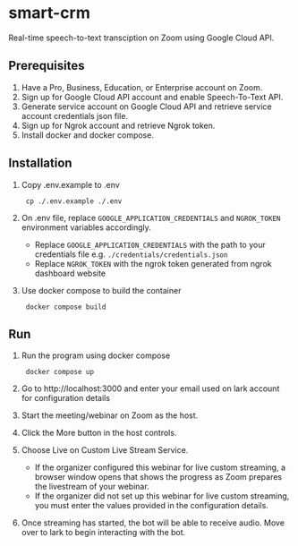 # smart-crm

Real-time speech-to-text transciption on Zoom using Google Cloud API.

## Prerequisites

1. Have a Pro, Business, Education, or Enterprise account on Zoom.
2. Sign up for Google Cloud API account and enable Speech-To-Text API.
3. Generate service account on Google Cloud API and retrieve service account credentials json file.
4. Sign up for Ngrok account and retrieve Ngrok token.
5. Install docker and docker compose.

## Installation

1. Copy .env.example to .env

        cp ./.env.example ./.env

2. On .env file, replace `GOOGLE_APPLICATION_CREDENTIALS` and `NGROK_TOKEN` environment variables accordingly.
     - Replace `GOOGLE_APPLICATION_CREDENTIALS` with the path to your credentials file e.g. `./credentials/credentials.json`
     - Replace `NGROK_TOKEN` with the ngrok token generated from ngrok dashboard website

4. Use docker compose to build the container

        docker compose build

## Run
1. Run the program using docker compose

        docker compose up

2. Go to http://localhost:3000 and enter your email used on lark account for configuration details

3. Start the meeting/webinar on Zoom as the host.

4. Click the More button in the host controls.

5. Choose Live on Custom Live Stream Service.
    - If the organizer configured this webinar for live custom streaming, a browser window opens that shows the progress as Zoom prepares the livestream of your webinar.
    - If the organizer did not set up this webinar for live custom streaming, you must enter the values provided in the configuration details.

6. Once streaming has started, the bot will be able to receive audio. Move over to lark to begin interacting with the bot. 